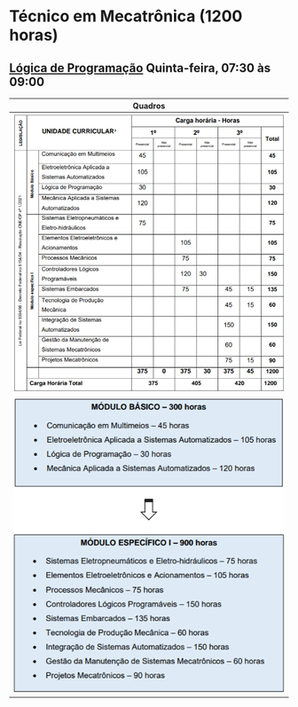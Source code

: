 # Técnico em Mecatrônica (1200 horas)

## [Lógica de Programação](./lp/README.md) Quinta-feira, 07:30 às 09:00

|Quadros|
|:-:|
|![Quadro 01](./quadro1.png)|
|![Quadro 02](./quadro2.png)|
